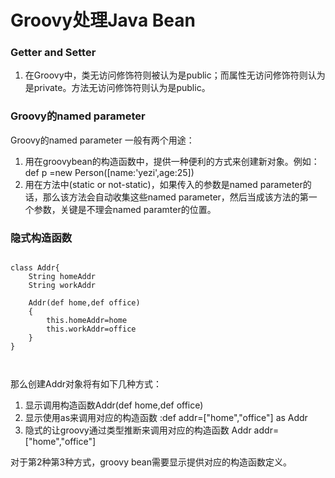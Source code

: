 # Groovy处理Java Bean

### Getter and Setter

1. 在Groovy中，类无访问修饰符则被认为是public；而属性无访问修饰符则认为是private。方法无访问修饰符则认为是public。 


### Groovy的named parameter

Groovy的named parameter 一般有两个用途：

1. 用在groovybean的构造函数中，提供一种便利的方式来创建新对象。例如：def p =new Person([name:'yezi',age:25])   
2. 用在方法中(static or not-static)，如果传入的参数是named parameter的话，那么该方法会自动收集这些named parameter，然后当成该方法的第一个参数，关键是不理会named paramter的位置。




### 隐式构造函数

```

class Addr{  
    String homeAddr  
    String workAddr  
      
    Addr(def home,def office)  
    {  
        this.homeAddr=home  
        this.workAddr=office  
    }  
}  



```


那么创建Addr对象将有如下几种方式：

1. 显示调用构造函数Addr(def home,def office)
2. 显示使用as来调用对应的构造函数 :def addr=["home","office"] as Addr
3. 隐式的让groovy通过类型推断来调用对应的构造函数 Addr </strong>addr=["home","office"]  


对于第2种第3种方式，groovy bean需要显示提供对应的构造函数定义。

